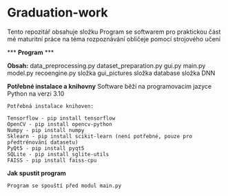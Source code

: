 # Graduation-work
Tento repozitář obsahuje složku Program se softwarem pro praktickou část mé maturitní práce na téma rozpoznávání obličeje pomocí strojového učení

*** **Program** ***

**Obsah:**
    data_preprocessing.py
    dataset_preparation.py
    gui.py
    main.py
    model.py
    recoengine.py
    složka gui_pictures
    složka database
    složka DNN

**Potřebné instalace a knihovny**
    Software běží na programovacím jazyce Python na verzi 3.10

    Potřebná instalace knihoven:
    
    Tensorflow - pip install tensorflow
    OpenCV - pip install opencv-python
    Numpy - pip install numpy
    Sklearn - pip install scikit-learn (není potřebné, pouze pro předtrénování datasetu)
    PyQt5 - pip install pyqt5
    SQLite - pip install sglite-utils
    FAISS - pip install faiss-cpu

**Jak spustit program**

    Program se spouští před modul main.py
